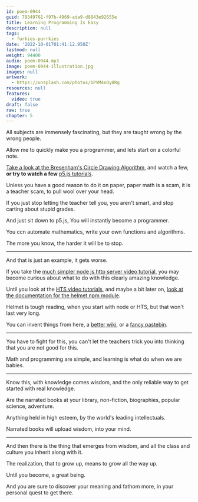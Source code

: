 ```yaml
---
id: poem-0944
guid: 79349761-f97b-4969-ada9-d8843e92655e
title: Learning Programming Is Easy
description: null
tags:
  - furkies-purrkies
date: '2022-10-01T01:41:12.950Z'
lastmod: null
weight: 94400
audio: poem-0944.mp3
image: poem-0944-illustration.jpg
images: null
artwork:
  - https://unsplash.com/photos/bPVM4nOy0Rg
resources: null
features:
  video: true
draft: false
raw: true
chapter: 5
---
```


All subjects are immensely fascinating,
but they are taught wrong by the wrong people.

Allow me to quickly make you a programmer,
and lets start on a colorful note.

[Take a look at the Bresenham's Circle Drawing Algorithm][1],
and watch a few, __or try to watch a few__ [p5.js tutorials][2].

Unless you have a good reason to do it on paper,
paper math is a scam, it is a teacher scam, to pull wool over your head.

If you just stop letting the teacher tell you,
you aren't smart, and stop carting about stupid grades.

And just sit down to p5.js,
You will instantly become a programmer.

You ccn automate mathematics,
write your own functions and algorithms.

The more you know,
the harder it will be to stop.

---

And that is just an example,
it gets worse.

If you take the [much simpler node js http server video tutorial][3],
you may become curious about what to do with this clearly amazing knowledge.

Until you look at the [HTS video tutorials][4],
and maybe a bit later on, [look at the documentation for the helmet npm module][5].

Helmet is tough reading, when you start with node or HTS,
but that won't last very long.

You can invent things from here,
a [better wiki][6], or a [fancy pastebin][7].

---

You have to fight for this,
you can't let the teachers trick you into thinking that you are not good for this.

Math and programming are simple,
and learning is what do when we are babies.

---

Know this, with knowledge comes wisdom,
and the only reliable way to get started with real knowledge.

Are the narrated books at your library,
non-fiction, biographies, popular science, adventure.

Anything held in high esteem,
by the world's leading intellectuals.

Narrated books will upload wisdom,
into your mind.

---

And then there is the thing that emerges from wisdom,
and all the class and culture you inherit along with it.

The realization, that to grow up,
means to grow all the way up.

Until you become,
a great being.

And you are sure to discover your meaning and fathom more,
in your personal quest to get there.


[1]: https://www.youtube.com/watch?v=V_FTv2H24E8
[2]: https://www.youtube.com/watch?v=8j0UDiN7my4&list=PLglp04UYZK_PrN6xWo_nJ-8kzyXDyFUwi
[3]: https://www.youtube.com/watch?v=VShtPwEkDD0
[4]: https://www.youtube.com/playlist?list=PLjrF25Df7idwsxy0Oex2nSOcqHHWaFcW9
[5]: https://www.npmjs.com/package/helmet
[6]: https://www.youtube.com/watch?v=XqxwwuUdsp4
[7]: https://www.youtube.com/watch?v=bu3Hw_3uGwA

